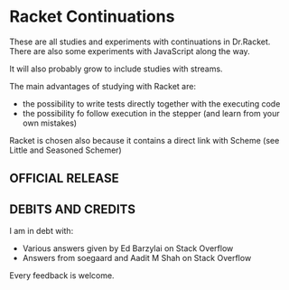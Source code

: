 Racket Continuations
====================
These are all studies and experiments with continuations in Dr.Racket.
There are also some experiments with JavaScript along the way.

It will also probably grow to include studies with streams.

The main advantages of studying with Racket are:
- the possibility to write tests directly together with the executing code
- the possibility fo follow execution in the stepper (and learn from your own mistakes)

Racket is chosen also because it contains a direct link with Scheme (see Little and Seasoned Schemer)

OFFICIAL RELEASE
---------------- 


DEBITS AND CREDITS
------------------
I am in debt with:
- Various answers given by Ed Barzylai on Stack Overflow
- Answers from soegaard and Aadit M Shah on Stack Overflow

Every feedback is welcome.
